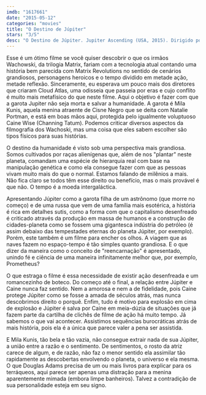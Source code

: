 ```yaml
---
imdb: "1617661"
date: "2015-05-12"
categories: "movies"
title: "O Destino de Júpiter"
stars: "3/5"
desc: "O Destino de Júpiter. Jupiter Ascending (USA, 2015). Dirigido por Andy Wachowski, Lana Wachowski. Escrito por Andy Wachowski, Lana Wachowski. Com Mila Kunis, Channing Tatum, Sean Bean, Eddie Redmayne, Douglas Booth, Tuppence Middleton, Nikki Amuka-Bird, Christina Cole, Nicholas A. Newman."
---
```

Esse é um ótimo filme se você quiser descobrir o que os irmãos Wachowski, da trilogia Matrix, fariam com a tecnologia atual contando uma história bem parecida com Matrix Revolutions no sentido de cenários grandiosos, personagens heroicos e o tempo dividido em metade ação, metade reflexão. Sinceramente, eu esperava um pouco mais dos diretores que criaram Cloud Atlas, uma odisseia que passeia por eras e cujo conflito é muito mais metafísico do que neste filme. Aqui o objetivo é fazer com que a garota Jupiter não seja morta e salvar a humanidade. A garota é Mila Kunis, aquela menina atraente de Cisne Negro que se deita com Natalie Portman, e está em boas mãos aqui, protegida pelo igualmente voluptuoso Caine Wise (Channing Tatum). Podemos criticar diversos aspectos da filmografia dos Wachoski, mas uma coisa que eles sabem escolher são tipos físicos para suas histórias.

O destino da humanidade é visto sob uma perspectiva mais grandiosa. Somos cultivados por raças alienígenas que, além de nos "plantar" neste planeta, comandam uma espécie de hierarquia real com base na manipulação genética e como ela consegue fazer com que as pessoas vivam muito mais do que o normal. Estamos falando de milênios a mais. Não fica claro se todos têm esse direito ou benefício, mas o mais provável é que não. O tempo é a moeda intergaláctica.

Apresentando Júpiter como a garota filha de um astrônomo (que morre no começo) e de uma russa que vem de uma família mais esotérica, a história é rica em detalhes sutis, como a forma com que o capitalismo desenfreado é criticado através da produção em massa de humanos e a construção de cidades-planeta como se fossem uma gigantesca indústria do petróleo (é assim debaixo das tempestades eternas do planeta Júpiter, por exemplo). Porém, este também é um filme para encher os olhos. A viagem que as naves fazem no espaço-tempo é tão simples quanto grandiosa. E o que dizer da maneira como o conceito de "reencarnação" é apresentado, unindo fé e ciência de uma maneira infinitamente melhor que, por exemplo, Prometheus?

O que estraga o filme é essa necessidade de existir ação desenfreada e um romancezinho de boteco. Do começo até o final, a relação entre Júpiter e Caine nunca faz sentido. Nem a amorosa e nem a de fidelidade, pois Caine protege Júpiter como se fosse a amada de séculos atrás, mas nunca descobrimos direito o porquê. Enfim, tudo é motivo para explosão em cima de explosão e Júpiter é salva por Caine em meia-dúzia de situações que já fazem parte da cartilha de clichês de filme de ação há muito tempo. Já sabemos o que vai acontecer. Assistimos sequências burocráticas atrás de mais história, pois ela é a única que parece valer a pena ser assistida.

E Mila Kunis, tão bela e tão vazia, não consegue extrair nada de sua Júpiter, a união entre a razão e o sentimento. De sentimentos, o rosto da atriz carece de algum, e de razão, não faz o menor sentido ela assimilar tão rapidamente as descobertas envolvendo o planeta, o universo e ela mesma. O que Douglas Adams precisa de um ou mais livros para explicar para os terráqueos, aqui parece ser apenas uma distração para a menina aparentemente mimada (embora limpe banheiros). Talvez a contradição de sua personalidade esteja em seu signo.

